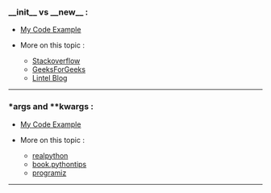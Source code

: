 <!-- topic 1 -->

<h3> __init__ vs __new__ :</h3>

- <a href="/example_1/code1">My Code Example</a> 

- More on this topic : 

    - <a href="https://stackoverflow.com/questions/674304/why-is-init-always-called-after-new">Stackoverflow</a>
    - <a href="https://www.geeksforgeeks.org/__new__-in-python/">GeeksForGeeks</a>
    - <a href="https://howto.lintel.in/python-__new__-magic-method-explained/">Lintel Blog</a> 


<hr>



<h3> *args and **kwargs :</h3>

- <a href="/example_1/code2">My Code Example</a> 

- More on this topic : 

    - <a href="https://realpython.com/python-kwargs-and-args/">realpython</a>
    - <a href="https://book.pythontips.com/en/latest/args_and_kwargs.html">book.pythontips</a>
    - <a href="https://www.programiz.com/python-programming/args-and-kwargs">programiz</a> 


<hr>
 
 
